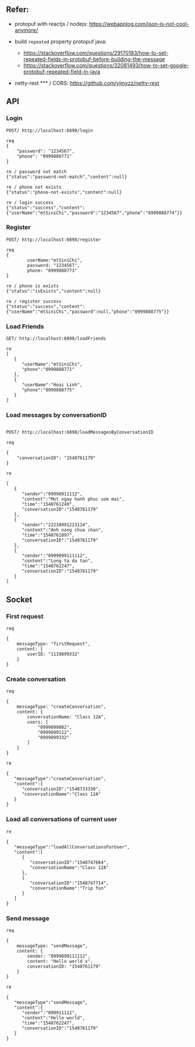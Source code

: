## Refer:

- protopuf with reactjs / nodejs: https://webapplog.com/json-is-not-cool-anymore/

- build `repeated` property protopuf java:

  - https://stackoverflow.com/questions/29170183/how-to-set-repeated-fields-in-protobuf-before-building-the-message
  - https://stackoverflow.com/questions/32081493/how-to-set-google-protobuf-repeated-field-in-java


- netty-rest *** / CORS: https://github.com/yjmyzz/netty-rest


## API

### Login

```
POST/ http://localhost:6898/login

req
{
	"password": "1234567",
	"phone": "0999888771"
}

re / password not match
{"status":"password-not-match","content":null}

re / phone not exists
{"status":"phone-not-exists","content":null}

re / login success
{"status":"success","content":{"userName":"mtSiniChi","password":"1234567","phone":"0999888774"}}

```

### Register

```
POST/ http://localhost:6898/register

req
{
        userName:"mtSiniChi",
        password: "1234567",
        phone: "0999888773"
}

re / phone is exists
{"status":"isExists","content":null}

re / register success
{"status":"success","content":{"userName":"mtSiniChi","password":null,"phone":"0999888775"}}

```

### Load Friends

```
GET/ http://localhost:6898/loadFriends

re
[
   {
      "userName":"mtSiniChi",
      "phone":"0999888771"
   },
   {
      "userName":"Hoai Linh",
      "phone":"0999888775"
   }
]

```

### Load messages by conversationID

```

POST/ http://localhost:6898/loadMessagesByConversationID

req

{
	"conversationID": "1548761179"
}

re

[
   {
      "sender":"09998911112",
      "content":"Mot ngay hanh phuc som mai",
      "time":"1548761249",
      "conversationID":"1548761179"
   },
   {
      "sender":"22238991223114",
      "content":"Anh nang chua chan",
      "time":"1548761897",
      "conversationID":"1548761179"
   },
   {
      "sender":"0999899111112",
      "content":"Long ta da tan",
      "time":"1548762247",
      "conversationID":"1548761179"
   }
]

```

## Socket

### First request

```
req

{
	messageType: "firstRequest",
	content: {
		userID: "1119899332"
	}
}

```

### Create conversation

```
req

{
    messageType: "createConversation",
    content: {
        conversationName: "Class 12A",
        users: [
            "0999899882",
            "0999899112",
            "0999899332"
        ]
    }
}

re

{
   "messageType":"createConversation",
   "content":{
      "conversationID":"1548733330",
      "conversationName":"Class 12A"
   }
}

```

###  Load all conversations of current user

```
re

{
   "messageType":"loadAllConversationsForUser",
   "content":[
      {
         "conversationID":"1548747664",
         "conversationName":"Class 12A"
      },
      {
         "conversationID":"1548747714",
         "conversationName":"Trip fun"
      }
   ]
}

```

### Send message

```
req

{
    messageType: "sendMessage",
    content: {
        sender: "0999899111112",
        content: "Hello world x",
        conversationID: "1548761179"
    }
}

re

{
   "messageType":"sendMessage",
   "content":{
      "sender":"099911112",
      "content":"Hello world",
      "time":"1548762247",
      "conversationID":"1548761179"
   }
}

```